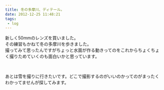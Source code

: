 ```yaml
---
title: 冬の多摩川、ディテール。
date: 2012-12-25 11:48:21
tags: 
 - log
---
```

新しく50mmのレンズを買いました。<br>
その練習もかねて冬の多摩川を歩きました。<br>
撮ってみて思ったんですがちょっと水面が作る動きってのをこれからちょくちょく撮りためていくのも面白いかと思っています。

<img src="http://farm9.staticflickr.com/8082/8302614518_f5273e9d7b.jpg" alt="" />

<img src="http://farm9.staticflickr.com/8491/8301557791_d08475da0b.jpg" alt="" />

<img src="http://farm9.staticflickr.com/8492/8301554107_eba74b0719.jpg" alt="" />

あとは雪を撮りに行きたいです。どこで撮影するのがいいのかってのがまったくわかってませんが探してみます。